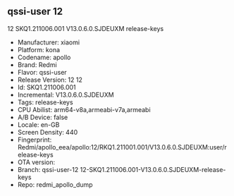 ## qssi-user 12
12 SKQ1.211006.001 V13.0.6.0.SJDEUXM release-keys
- Manufacturer: xiaomi
- Platform: kona
- Codename: apollo
- Brand: Redmi
- Flavor: qssi-user
- Release Version: 12
12
- Id: SKQ1.211006.001
- Incremental: V13.0.6.0.SJDEUXM
- Tags: release-keys
- CPU Abilist: arm64-v8a,armeabi-v7a,armeabi
- A/B Device: false
- Locale: en-GB
- Screen Density: 440
- Fingerprint: Redmi/apollo_eea/apollo:12/RKQ1.211001.001/V13.0.6.0.SJDEUXM:user/release-keys
- OTA version: 
- Branch: qssi-user-12
12-SKQ1.211006.001-V13.0.6.0.SJDEUXM-release-keys
- Repo: redmi_apollo_dump
